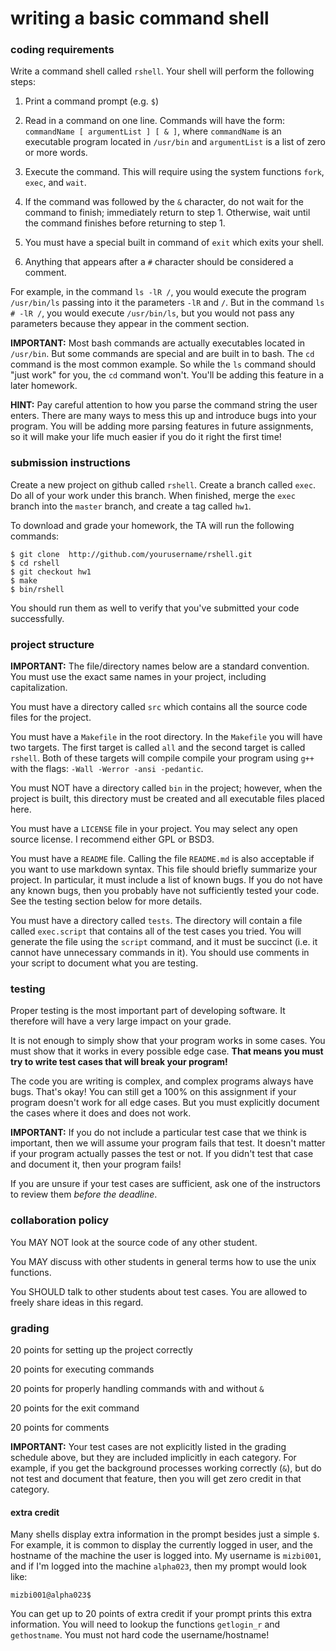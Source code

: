 # writing a basic command shell

### coding requirements

Write a command shell called `rshell`.  Your shell will perform the following steps:

1. Print a command prompt (e.g. `$`)

2. Read in a command on one line.  Commands will have the form: `commandName [ argumentList ] [ & ]`, where `commandName` is an executable program located in `/usr/bin` and `argumentList` is a list of zero or more words.

3. Execute the command.  This will require using the system functions `fork`, `exec`, and `wait`.

4. If the command was followed by the `&` character, do not wait for the command to finish; immediately return to step 1.  Otherwise, wait until the command finishes before returning to step 1.

5. You must have a special built in command of `exit` which exits your shell.

6. Anything that appears after a `#` character should be considered a comment.

For example, in the command `ls -lR /`, you would execute the program `/usr/bin/ls` passing into it the parameters `-lR` and `/`.  But in the command `ls # -lR /`, you would execute `/usr/bin/ls`, but you would not pass any parameters because they appear in the comment section.

**IMPORTANT:** Most bash commands are actually executables located in `/usr/bin`.  But some commands are special and are built in to bash.  The `cd` command is the most common example.  So while the `ls` command should "just work" for you, the `cd` command won't.  You'll be adding this feature in a later homework.

**HINT:** Pay careful attention to how you parse the command string the user enters.  There are many ways to mess this up and introduce bugs into your program.  You will be adding more parsing features in future assignments, so it will make your life much easier if you do it right the first time!

### submission instructions

Create a new project on github called `rshell`.  Create a branch called `exec`.  Do all of your work under this branch.  When finished, merge the `exec` branch into the `master` branch, and create a tag called `hw1`.

To download and grade your homework, the TA will run the following commands:

```
$ git clone  http://github.com/yourusername/rshell.git
$ cd rshell
$ git checkout hw1
$ make
$ bin/rshell
```

You should run them as well to verify that you've submitted your code successfully.

### project structure

**IMPORTANT:** The file/directory names below are a standard convention.  You must use the exact same names in your project, including capitalization.

You must have a directory called `src` which contains all the source code files for the project.

You must have a `Makefile` in the root directory.  In the `Makefile` you will have two targets.  The first target is called `all` and the second target is called `rshell`.  Both of these targets will compile compile your program using `g++` with the flags: `-Wall -Werror -ansi -pedantic`.

You must NOT have a directory called `bin` in the project; however, when the project is built, this directory must be created and all executable files placed here.

You must have a `LICENSE` file in your project.  You may select any open source license.  I recommend either GPL or BSD3.

You must have a `README` file.  Calling the file `README.md` is also acceptable if you want to use markdown syntax.  This file should briefly summarize your project.  In particular, it must include a list of known bugs.  If you do not have any known bugs, then you probably have not sufficiently tested your code.  See the testing section below for more details.

You must have a directory called `tests`.  The directory will contain a file called `exec.script` that contains all of the test cases you tried.  You will generate the file using the `script` command, and it must be succinct (i.e. it cannot have unnecessary commands in it).  You should use comments in your script to document what you are testing.

### testing

Proper testing is the most important part of developing software.  It therefore will have a very large impact on your grade. 

It is not enough to simply show that your program works in some cases.  You must show that it works in every possible edge case.  **That means you must try to write test cases that will break your program!**  

The code you are writing is complex, and complex programs always have bugs.  That's okay!  You can still get a 100% on this assignment if your program doesn't work for all edge cases.  But you must explicitly document the cases where it does and does not work. 

**IMPORTANT:** If you do not include a particular test case that we think is important, then we will assume your program fails that test.  It doesn't matter if your program actually passes the test or not.  If you didn't test that case and document it, then your program fails!

If you are unsure if your test cases are sufficient, ask one of the instructors to review them *before the deadline*.

### collaboration policy

You MAY NOT look at the source code of any other student.

You MAY discuss with other students in general terms how to use the unix functions.

You SHOULD talk to other students about test cases.  You are allowed to freely share ideas in this regard.

### grading

20 points for setting up the project correctly

20 points for executing commands

20 points for properly handling commands with and without `&`

20 points for the exit command

20 points for comments

**IMPORTANT:** Your test cases are not explicitly listed in the grading schedule above, but they are included implicitly in each category.  For example, if you get the background processes working correctly (`&`), but do not test and document that feature, then you will get zero credit in that category.

#### extra credit

Many shells display extra information in the prompt besides just a simple `$`.  For example, it is common to display the currently logged in user, and the hostname of the machine the user is logged into.  My username is `mizbi001`, and if I'm logged into the machine `alpha023`, then my prompt would look like:

```
mizbi001@alpha023$
```

You can get up to 20 points of extra credit if your prompt prints this extra information.  You will need to lookup the functions `getlogin_r` and `gethostname`.  You must not hard code the username/hostname!
